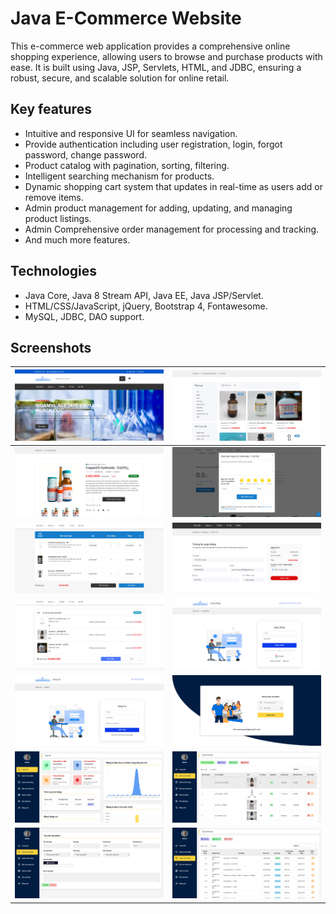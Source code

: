 # Java E-Commerce Website

This e-commerce web application provides a comprehensive online shopping experience, allowing users to browse and purchase products with ease. It is built using Java, JSP, Servlets, HTML, and JDBC, ensuring a robust, secure, and scalable solution for online retail.

## Key features

- Intuitive and responsive UI for seamless navigation.
- Provide authentication including user registration, login, forgot password, change password.
- Product catalog with pagination, sorting, filtering.
- Intelligent searching mechanism for products.
- Dynamic shopping cart system that updates in real-time as users add or remove items.
- Admin product management for adding, updating, and managing product listings.
- Admin Comprehensive order management for processing and tracking.
- And much more features.

## Technologies

- Java Core, Java 8 Stream API, Java EE, Java JSP/Servlet.
- HTML/CSS/JavaScript, jQuery, Bootstrap 4, Fontawesome.
- MySQL, JDBC, DAO support.

## Screenshots

| ![](Screenshots/home_page.png) | ![](Screenshots/product_catalog.png) |
|--------------------------------|-------------------------------------------|
| ![](Screenshots/product_detail.png) | ![](Screenshots/rating.png) |
| ![](Screenshots/cart_page.png) | ![](Screenshots/checkout.png) |
| ![](Screenshots/order_history.png) | ![](Screenshots/login.png) |
| ![](Screenshots/register.png) | ![](Screenshots/admin_login.png) |
| ![](Screenshots/admin_dashboard.png) | ![](Screenshots/product_management.png) |
| ![](Screenshots/add_product.png) | ![](Screenshots/order_management.png) |
